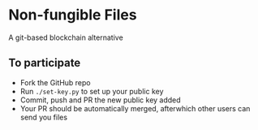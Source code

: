 # Non-fungible Files
A git-based blockchain alternative

## To participate
- Fork the GitHub repo
- Run `./set-key.py` to set up your public key
- Commit, push and PR the new public key added
- Your PR should be automatically merged, afterwhich other users can send you files
